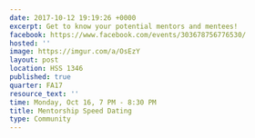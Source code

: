 ```yaml
---
date: 2017-10-12 19:19:26 +0000
excerpt: Get to know your potential mentors and mentees!
facebook: https://www.facebook.com/events/303678756776530/
hosted: ''
image: https://imgur.com/a/OsEzY
layout: post
location: HSS 1346
published: true
quarter: FA17
resource_text: ''
time: Monday, Oct 16, 7 PM - 8:30 PM
title: Mentorship Speed Dating
type: Community
---
```

